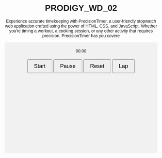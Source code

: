 # PRODIGY_WD_02
Experience accurate timekeeping with PrecisionTimer, a user-friendly stopwatch web application crafted using the power of HTML, CSS, and JavaScript. Whether you're timing a workout, a cooking session, or any other activity that requires precision, PrecisionTimer has you covere
<!DOCTYPE html>
<html lang="en">
<head>
    <meta charset="UTF-8">
    <meta name="viewport" content="width=device-width, initial-scale=1.0">
    <title>Stopwatch</title>
    <style>
        body {
            font-family: Arial, sans-serif;
            text-align: center;
        }
        .stopwatch {
            margin: 0 auto;
            padding: 20px;
            background-color: #f1f1f1;
            border-radius: 5px;
        }
        .controls {
            margin-top: 20px;
        }
        button {
            font-size: 18px;
            padding: 10px 20px;
            cursor: pointer;
        }
        #laps {
            margin-top: 30px;
            height: 200px;
            overflow-y: scroll;
        }
    </style>
</head>
<body>
    <div class="stopwatch">
        <span id="timer">00:00</span>
        <div class="controls">
            <button id="startBtn">Start</button>
            <button id="pauseBtn">Pause</button>
            <button id="resetBtn">Reset</button>
            <button id="lapBtn">Lap</button>
        </div>
        <ol id="laps"></ol>
    </div>
    <script>
        let startTime, elapsedTime = 0, interval;
        const timer = document.getElementById('timer'),
            startBtn = document.getElementById('startBtn'),
            pauseBtn = document.getElementById('pauseBtn'),
            resetBtn = document.getElementById('resetBtn'),
            lapBtn = document.getElementById('lapBtn'),
            laps = document.getElementById('laps');

        function start() {
            startTime = Date.now() - elapsedTime;
            interval = setInterval(updateTimer, 10);
            startBtn.disabled = true;
            pauseBtn.disabled = false;
            resetBtn.disabled = false;
            lapBtn.disabled = false;
        }

        function pause() {
            clearInterval(interval);
            elapsedTime = Date.now() - startTime;
            startBtn.disabled = false;
            pauseBtn.disabled = true;
            resetBtn.disabled = false;
            lapBtn.disabled = false;
        }

        function reset() {
            clearInterval(interval);
            elapsedTime = 0;
            timer.textContent = '00:00';
            laps.innerHTML = '';
            startBtn.disabled = false;
            pauseBtn.disabled = true;
            resetBtn.disabled = true;
            lapBtn.disabled = true;
        }

        function lap() {
            const li = document.createElement('li');
            li.textContent = timer.textContent;
            laps.appendChild(li);
        }

        function updateTimer() {
            elapsedTime = Date.now() - startTime;
            const minutes = Math.floor(elapsedTime / 60000);
            const seconds = Math.floor((elapsedTime % 60000) / 1000);
            timer.textContent = `${minutes.toString().padStart(2, '0')}:${seconds.toString().padStart(2, '0')}`;
        }

        startBtn.addEventListener('click', start);
        pauseBtn.addEventListener('click', pause);
        resetBtn.addEventListener('click', reset);
        lapBtn.addEventListener('click', lap);
    </script>
</body>
</html>
